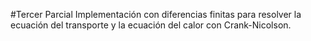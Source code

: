 #Tercer Parcial
Implementación con diferencias finitas para resolver la ecuación del transporte y la ecuación del calor con Crank-Nicolson.
